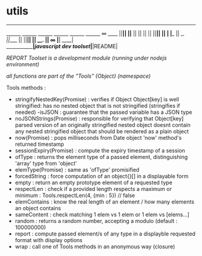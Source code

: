# utils
____________________________________________________________________________
______     ______    ______    ______    ______    ______           ∞  ____
||__||     ||__      ||  ||    ||  ||    ||__||      ||             |  |___
|| \__.    ||____    ||        ||__||    || \__.     ||     ∞    |__|  ____|      
___________________________|*javascript dev toolset*|________________|README|


*REPORT Toolset is a development module (running under nodejs environment)*

*all functions are part of the "Tools" {Object} (namespace)*

Tools methods :

  - stringifyNestedKey(Promise) : verifies if Object Object[key] is well stringified: has no nested object that is not stringified (stringifies if needed) 
  -isJSON : guarantee that the passed variable has a JSON type
  - noJSONStrings(Promise) : responsible for verifying that Object[key] parsed version of an originally stringified nested object doesnt contain any nested stringified object that should be rendered as a plain object
  - now(Promise) : pops milliseconds from Date object 'now' method's returned timestamp 
  - sessionExpiry(Promise) : compute the expiry timestamp of a session 
  - ofType : returns the element type of a passed element, distinguishing 'array' type from 'object'
  - elemType(Promise) : same as 'ofType' promisified
  - forcedString : force computation of an object{}[] in a displayable form
  - empty : return an empty prototype element of a requested type
  - respectLen : check if a provided length respects a maximum or minimum : Tools.respectLen(4, {min : 5})  // false
  - elemContains : know the real length of an element / how many elements an object contains
  - sameContent : check matching 1 elem vs 1 elem or 1 elem vs [elems...]
  - random : returns a random number, accepting a modulo (default : 100000000)
  - report : compute passed element/s of any type in a displayble requested format with display options 
  - wrap : call one of Tools methods in an anonymous way (closure)



 


